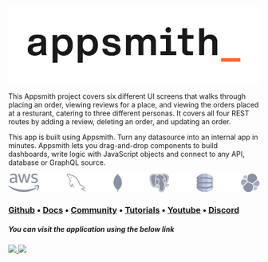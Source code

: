 ![](https://raw.githubusercontent.com/appsmithorg/appsmith/release/static/appsmith_logo_primary.png)

This Appsmith project covers six different UI screens that walks through placing an order, viewing reviews for a place, and viewing the orders placed at a resturant, catering to three different personas. It covers all four REST routes by adding a review, deleting an order, and updating an order.

This app is built using Appsmith. Turn any datasource into an internal app in minutes. Appsmith lets you drag-and-drop components to build dashboards, write logic with JavaScript objects and connect to any API, database or GraphQL source.

![](https://raw.githubusercontent.com/appsmithorg/appsmith/release/static/images/integrations.png)

### [Github](https://github.com/appsmithorg/appsmith) • [Docs](https://docs.appsmith.com/?utm_source=github&utm_medium=social&utm_content=appsmith_docs&utm_campaign=null&utm_term=appsmith_docs) • [Community](https://community.appsmith.com/) • [Tutorials](https://github.com/appsmithorg/appsmith/tree/update/readme#tutorials) • [Youtube](https://www.youtube.com/appsmith) • [Discord](https://discord.gg/rBTTVJp)

##### You can visit the application using the below link

###### [![](https://assets.appsmith.com/git-sync/Buttons.svg) ]([https://app.appsmith.com/applications/662551cad80c6a2df405f4d0/pages/662551cad80c6a2df405f4d3](https://app.appsmith.com/app/appsmith/place-an-order-prisha-salulu-6626cbc02f153f12532329ab?branch=master)) [![](https://assets.appsmith.com/git-sync/Buttons2.svg)](https://app.appsmith.com/applications/662551cad80c6a2df405f4d0/pages/662551cad80c6a2df405f4d3/edit)

